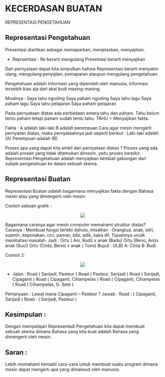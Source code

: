 # KECERDASAN BUATAN 
REPRESENTASI PENGETAHUAN


## Representasi Pengetahuan

Presentasi diartikan sebagai memaparkan, menjelaskan, menyajikan.

* Reprsentasi :
	Re berarti mengulang
	Presentasi berarti menyajikan

Dari pernyataan dapat kita simpulkan bahwa Representasi berarti menyakin ulang, mengulang penyajian, pemaparan ataupun mengulang pengetahuan.

Pengetahuan adalah Informasi yang diperoleh oleh manusia, informasi tersebih bias aja dari akal budi masing-masing.

Misalnya :
	Saya tahu ngoding
	Saya paham ngoding
	Saya tahu lagu
	Saya paham lagu
	Saya tahu pelajaran
	Saya paham pelajaran

Pada pernyataan diatas ada perbedaan antara tahu dan paham. Tahu belum tentu paham tetapi paham sudah tentu tahu.
TAHU = Menyajikan fakta.

Fakta :
 	A adalah laki-laki
    B adalah perempuan
Cara agar mesin mengerti pernyatan diatas, maka pernyataannya jadi seperti berikut :
	Laki-laki adalah (A)
	Perempuan adalah (B)

Proses apa yang dapat kita ambil dari pernyataan diatas ?
Proses yang ada adalah prosen yang tidak ditemukan dimesin, yaitu proses berpikir.
Representasi Pengetahuan adalah menyajikan kembali gabungan dari subjek pengetahuan ke dalam sebuah skema.

## Representasi Buatan
Representasi Buatan adalah bagaimana menyajikan fakta dengan Bahasa mesin atau yang dimengerti oleh mesin.

Contoh sebuah grafik :

<p align="center">
  <img src="../../img/gbr1.PNG">
</p>

Bagaimana caranya agar mesin computer memahami struktur diatas?
Caranya :
Membuat fungsi terlebi dahulu, misalkan :
Orangtua, anak, istri, suamin, keponakan, cici, paman, bibi, adik, kaka dll.
Tujuannya unutk membatasi masalah.
Jadi : Ortu ( Ani, Budi) x anak (Badu)
	Ortu (Beno, Ani)x anak (Suci)
	Ortu (Cinta, Beno) x anak ( Tono)
Buyut : (A,B)
	A: Cinta
	B: Budi

Contoh 2:

<p align="center">
  <img src="../../img/gbr2.PNG">
</p>

*	Jalan :
	Road ( Sarijadi, Pasteur )
	Road ( Pasteur, Sarijadi )
	Road ( Sarijadi, Cipaganti )
	Road ( Cipaganti, Cihampelas )
	Road ( Cipaganti, Cihampelas )
	Road ( Cihampelas, G. Sate )

Pertanyaan :
Lewat mana Cipaganti – Pasteur ?
Jawab :
Road : ( Cipaganti, Sarijadi )
Road : ( Sarijadi, Pasteur )

## Kesimpulan : 
Dengan mempelajari Representadi Pengetahuan kita dapat membuat sebuah skema dimana Bahasa yang kita buat adalah Bahasa yang dimengerti oleh mesin.

## Saran : 
Lebih memahami kemabli cara-cara untuk membuat suatu program dimana mesin dapat mengerti apa yang dimaksud oleh manusia.
